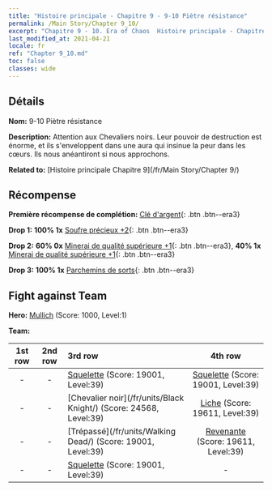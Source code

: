 ```yaml
---
title: "Histoire principale - Chapitre 9 - 9-10 Piètre résistance"
permalink: /Main Story/Chapter 9_10/
excerpt: "Chapitre 9 - 10. Era of Chaos  Histoire principale - Chapitre 9_10. 9-10 Piètre résistance"
last_modified_at: 2021-04-21
locale: fr
ref: "Chapter 9_10.md"
toc: false
classes: wide
---
```


## Détails

 **Nom:** 9-10 Piètre résistance

 **Description:** Attention aux Chevaliers noirs. Leur pouvoir de destruction est énorme, et ils s'enveloppent dans une aura qui insinue la peur dans les cœurs. Ils nous anéantiront si nous approchons.

 **Related to:** [Histoire principale Chapitre 9](/fr/Main Story/Chapter 9/)

## Récompense

 **Première récompense de complétion:** [Clé d'argent](/fr/Items/con_693/){: .btn .btn--era3}

 **Drop 1:** **100% 1x** [Soufre précieux +2](/fr/Items/mat_29/){: .btn .btn--era3}

 **Drop 2:** **60% 0x** [Minerai de qualité supérieure +1](/fr/Items/mat_19/){: .btn .btn--era3}, **40% 1x** [Minerai de qualité supérieure +1](/fr/Items/mat_19/){: .btn .btn--era3}

 **Drop 3:** **100% 1x** [Parchemins de sorts](/fr/Items/con_694/){: .btn .btn--era3}


## Fight against Team
 **Hero:** [Mullich](/fr/heroes/Mullich/) (Score: 1000, Level:1)

 **Team:**


  | 1st row | 2nd row | 3rd row | 4th row |
  |:----:|:----:|:----|:----:|
  | - | - | [Squelette](/fr/units/Skeleton/) (Score: 19001, Level:39)  | [Squelette](/fr/units/Skeleton/) (Score: 19001, Level:39)  |
  | - | - | [Chevalier noir](/fr/units/Black Knight/) (Score: 24568, Level:39)  | [Liche](/fr/units/Lich/) (Score: 19611, Level:39)  |
  | - | - | [Trépassé](/fr/units/Walking Dead/) (Score: 19001, Level:39)  | [Revenante](/fr/units/Wight/) (Score: 19611, Level:39)  |
  | - | - | [Squelette](/fr/units/Skeleton/) (Score: 19001, Level:39)  | - |


